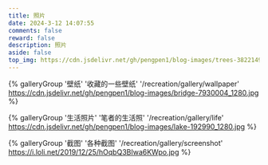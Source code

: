 ```yaml
---
title: 照片
date: 2024-3-12 14:07:55
comments: false
reward: false
description: 照片
aside: false
top_img: https://cdn.jsdelivr.net/gh/pengpen1/blog-images/trees-3822149_1280.jpg
---
```


{% galleryGroup '壁纸' '收藏的一些壁纸' '/recreation/gallery/wallpaper' https://cdn.jsdelivr.net/gh/pengpen1/blog-images/bridge-7930004_1280.jpg %}

{% galleryGroup '生活照片' '笔者的生活照' '/recreation/gallery/life' https://cdn.jsdelivr.net/gh/pengpen1/blog-images/lake-192990_1280.jpg %}

{% galleryGroup '截图' '各种截图' '/recreation/gallery/screenshot' https://i.loli.net/2019/12/25/hOqbQ3BIwa6KWpo.jpg %}